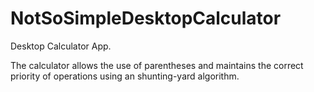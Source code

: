 # NotSoSimpleDesktopCalculator
Desktop Calculator App.

Тhe calculator allows the use of parentheses and maintains the correct priority of operations using an shunting-yard algorithm.
